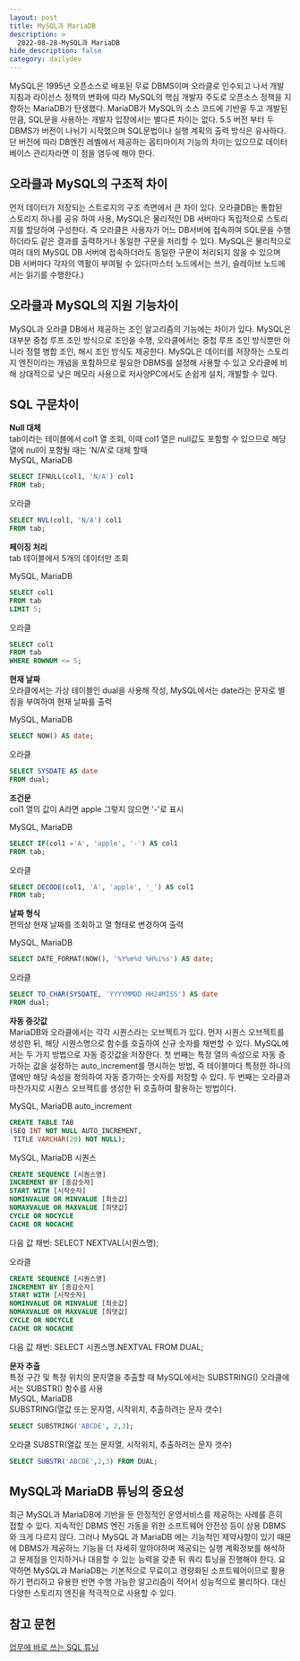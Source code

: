 ```yaml
---
layout: post
title: MySQL과 MariaDB
description: >
  2022-08-28-MySQL과 MariaDB
hide_description: false
category: dailydev
---
```


MySQL은 1995년 오픈소스로 배포된 무료 DBMS이며 오라클로 인수되고 나서 개발 지침과 라이선스 정책의 변화에 따라 MySQL의 핵심 개발자 주도로 오픈소스 정책을 지향하는 MariaDB가 탄생했다. MariaDB가 MySQL의 소스 코드에 기반을 두고 개발된 만큼, SQL문을 사용하는 개발자 입장에서는 별다른 차이는 없다. 5.5 버전 부터 두 DBMS가 버전이 나뉘기 시작했으며 SQL문법이나 실행 계획의 출력 방식은 유사하다. 단 버전에 따라 DB엔진 레벨에서 제공하는 옵티마이저 기능의 차이는 있으므로 데이터베이스 관리자라면 이 점을 염두에 해야 한다.

## 오라클과 MySQL의 구조적 차이
먼저 데이터가 저장되는 스트로지의 구조 측면에서 큰 차이 있다.
오라클DB는 통합된 스토리지 하나를 공유 하여 사용, MySQL은 물리적인 DB 서버마다 독립적으로 스토리지를 할당하여 구성한다. 즉 오라클은 사용자가 어느 DB서버에 접속하여 SQL문을 수행하더라도 같은 결과를 출력하거나 동일한 구문을 처리할 수 있다. MySQL은 물리적으로 여러 대의 MySQL DB 서버에 접속하더라도 동일한 구문이 처리되지 않을 수 있으며 DB 서버마다 각자의 역활이 부여될 수 있다(마스터 노드에서는 쓰기, 슬레이브 노드에서는 읽기를 수행한다.)

## 오라클과 MySQL의 지원 기능차이
MySQL과 오라클 DB에서 제공하는 조인 알고리즘의 기능에는 차이가 있다.
MySQL은 대부분 중첩 루프 조인 방식으로 조인을 수행, 오라클에서는 중첩 루프 조인 방식뿐만 아니라 정렬 병합 조인, 해시 조인 방식도 제공한다.
MySQL은 데이터를 저장하는 스토리지 엔진이라는 개념을 포함하므로 필요한 DBMS를 설정해 사용할 수 있고 오라클에 비해 상대적으로 낮은 메모리 사용으로 저사양PC에서도 손쉽게 설치, 개발할 수 있다.

## SQL 구문차이

__Null 대체__<br>
tab이라는 테이블에서 col1 열 조회, 이때 col1 열은 null값도 포함할 수 있으므로 해당 열에 null이 포함될 때는 'N/A'로 대체 할때<br>
MySQL, MariaDB

```sql
SELECT IFNULL(col1, 'N/A') col1
FROM tab;
```
오라클
```sql
SELECT NVL(col1, 'N/A') col1
FROM tab;
```

__페이징 처리__<br>
tab 테이블에서 5개의 데이터만 조회<br>

MySQL, MariaDB
```sql
SELECT col1
FROM tab
LIMIT 5;
```
오라클
```sql
SELECT col1
FROM tab
WHERE ROWNUM <= 5;
```

__현재 날짜__<br>
오라클에서는 가상 테이블인 dual을 사용해 작성, MySQL에서는 date라는 문자로 별칭을 부여하여 현재 날짜를 출력<br>

MySQL, MariaDB
```sql
SELECT NOW() AS date;
```
오라클
```sql
SELECT SYSDATE AS date
FROM dual;
```

__조건문__<br>
col1 열의 값이 A라면 apple 그렇지 않으면 '-'로 표시<br>

MySQL, MariaDB
```sql
SELECT IF(col1 ='A', 'apple', '-') AS col1
FROM tab;
```
오라클
```sql
SELECT DECODE(col1, 'A', 'apple', '_') AS col1
FROM tab;
```

__날짜 형식__<br>
편의상 현재 날짜를 조회하고 열 형태로 변경하여 출력<br>

MySQL, MariaDB
```sql
SELECT DATE_FORMAT(NOW(), '%Y%m%d %H%i%s') AS date;
```
오라클
```sql
SELECT TO_CHAR(SYSDATE, 'YYYYMMDD HH24MISS') AS date
FROM dual;
```

__자동 증갓값__<br>
MariaDB와 오라클에서는 각각 시퀀스라는 오브젝트가 있다. 먼저 시퀀스 오브젝트를 생성한 뒤, 해당 시퀀스명으로 함수를 호출하여 신규 숫자를 채번할 수 있다. MySQL에서는 두 가지 방법으로 자동 증갓값을 저장한다.
첫 번째는 특정 열의 속성으로 자동 증가하는 값을 설정하는 auto_increment를 명시하는 방법, 즉 테이블마다 특정한 하나의 열에만 해당 속성을 정의하여 자동 증가하는 숫자를 저장할 수 있다. 두 번째는 오라클과 마찬가지로 시퀀스 오브젝트를 생성한 뒤 호출하여 활용하는 방법이다.<br>

MySQL, MariaDB auto_increment
```sql
CREATE TABLE TAB
(SEQ INT NOT NULL AUTO_INCREMENT,
 TITLE VARCHAR(20) NOT NULL);
```
MySQL, MariaDB 시퀀스
```sql
CREATE SEQUENCE [시퀀스명]
INCREMENT BY [증감숫자]
START WITH [시작숫자]
NOMINVALUE OR MINVALUE [최솟값]
NOMAXVALUE OR MAXVALUE [최댓값]
CYCLE OR NOCYCLE
CACHE OR NOCACHE
```
다음 값 채번: SELECT NEXTVAL(시퀀스명);<br>

오라클
```sql
CREATE SEQUENCE [시퀀스명]
INCREMENT BY [증감숫자]
START WITH [시작숫자]
NOMINVALUE OR MINVALUE [최솟값]
NOMAXVALUE OR MAXVALUE [최댓값]
CYCLE OR NOCYCLE
CACHE OR NOCACHE
```
다음 값 채번: SELECT 시퀀스명.NEXTVAL FROM DUAL;<br>

__문자 추출__<br>
특정 구간 및 특정 위치의 문자열을 추출할 때 MySQL에서는 SUBSTRING() 오라클에서는 SUBSTR() 함수를 사용<br>
MySQL, MariaDB<br> 
SUBSTRING(열값 또는 문자열, 시작위치, 추출하려는 문자 갯수)
```sql
SELECT SUBSTRING('ABCDE', 2,3);
```
오라클 SUBSTR(열값 또는 문자열, 시작위치, 추출하려는 문자 갯수)
```sql
SELECT SUBSTR('ABCDE',2,3) FROM DUAL;
```

## MySQL과 MariaDB 튜닝의 중요성
최근 MySQL과 MariaDB에 기반을 둔 안정적인 운영서비스를 제공하는 사례를 흔히 접할 수 있다. 지속적인 DBMS 엔진 가동을 위한 소프트웨어 안전성 등이 상용 DBMS와 크게 다르지 않다. 그러나 MySQL 과 MariaDB 에는 기능적인 제약사항이 있기 때문에 DBMS가 제공하느 기능을 더 자세히 알아야하며 제공되는 실행 계획정보를 해석하고 문제점을 인지하거나 대응할 수 있는 능력을 갖춘 뒤 쿼리 튜닝을 진행해야 한다. 요약하면 MySQL과 MariaDB는 기본적으로 무료이고 경량화된 소프트웨어이므로 활용하기 편리하고 유용한 반면 수행 가능한 알고리즘이 적어서 성능적으로 불리하다. 대신 다양한 스토리지 엔진을 적극적으로 사용할 수 있다.

## 참고 문헌

[업무에 바로 쓰는 SQL 튜닝](http://www.yes24.com/Product/Goods/102382080)